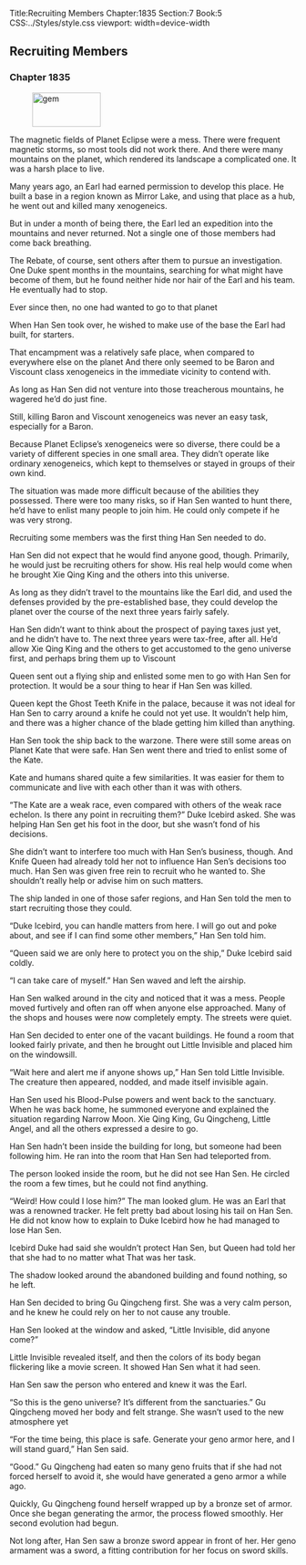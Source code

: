 Title:Recruiting Members 
Chapter:1835 
Section:7 
Book:5 
CSS:../Styles/style.css 
viewport: width=device-width
  
## Recruiting Members
### Chapter 1835 
<figure>
	<img src="../Images/gem.gif" alt="gem" id="gem" width="120" height="60" />
</figure>
  

  
  The magnetic fields of Planet Eclipse were a mess. There were frequent magnetic storms, so most tools did not work there. And there were many mountains on the planet, which rendered its landscape a complicated one. It was a harsh place to live.

Many years ago, an Earl had earned permission to develop this place. He built a base in a region known as Mirror Lake, and using that place as a hub, he went out and killed many xenogeneics.

But in under a month of being there, the Earl led an expedition into the mountains and never returned. Not a single one of those members had come back breathing.

The Rebate, of course, sent others after them to pursue an investigation. One Duke spent months in the mountains, searching for what might have become of them, but he found neither hide nor hair of the Earl and his team. He eventually had to stop.

Ever since then, no one had wanted to go to that planet

When Han Sen took over, he wished to make use of the base the Earl had built, for starters.

That encampment was a relatively safe place, when compared to everywhere else on the planet And there only seemed to be Baron and Viscount class xenogeneics in the immediate vicinity to contend with.

As long as Han Sen did not venture into those treacherous mountains, he wagered he’d do just fine.

Still, killing Baron and Viscount xenogeneics was never an easy task, especially for a Baron.

Because Planet Eclipse’s xenogeneics were so diverse, there could be a variety of different species in one small area. They didn’t operate like ordinary xenogeneics, which kept to themselves or stayed in groups of their own kind.

The situation was made more difficult because of the abilities they possessed. There were too many risks, so if Han Sen wanted to hunt there, he’d have to enlist many people to join him. He could only compete if he was very strong.

Recruiting some members was the first thing Han Sen needed to do.

Han Sen did not expect that he would find anyone good, though. Primarily, he would just be recruiting others for show. His real help would come when he brought Xie Qing King and the others into this universe.

As long as they didn’t travel to the mountains like the Earl did, and used the defenses provided by the pre-established base, they could develop the planet over the course of the next three years fairly safely.

Han Sen didn’t want to think about the prospect of paying taxes just yet, and he didn’t have to. The next three years were tax-free, after all. He’d allow Xie Qing King and the others to get accustomed to the geno universe first, and perhaps bring them up to Viscount

Queen sent out a flying ship and enlisted some men to go with Han Sen for protection. It would be a sour thing to hear if Han Sen was killed.

Queen kept the Ghost Teeth Knife in the palace, because it was not ideal for Han Sen to carry around a knife he could not yet use. It wouldn’t help him, and there was a higher chance of the blade getting him killed than anything.

Han Sen took the ship back to the warzone. There were still some areas on Planet Kate that were safe. Han Sen went there and tried to enlist some of the Kate.

Kate and humans shared quite a few similarities. It was easier for them to communicate and live with each other than it was with others.

“The Kate are a weak race, even compared with others of the weak race echelon. Is there any point in recruiting them?” Duke Icebird asked. She was helping Han Sen get his foot in the door, but she wasn’t fond of his decisions.

She didn’t want to interfere too much with Han Sen’s business, though. And Knife Queen had already told her not to influence Han Sen’s decisions too much. Han Sen was given free rein to recruit who he wanted to. She shouldn’t really help or advise him on such matters.

The ship landed in one of those safer regions, and Han Sen told the men to start recruiting those they could.

“Duke Icebird, you can handle matters from here. I will go out and poke about, and see if I can find some other members,” Han Sen told him.

“Queen said we are only here to protect you on the ship,” Duke Icebird said coldly.

“I can take care of myself.” Han Sen waved and left the airship.

Han Sen walked around in the city and noticed that it was a mess. People moved furtively and often ran off when anyone else approached. Many of the shops and houses were now completely empty. The streets were quiet.

Han Sen decided to enter one of the vacant buildings. He found a room that looked fairly private, and then he brought out Little Invisible and placed him on the windowsill.

“Wait here and alert me if anyone shows up,” Han Sen told Little Invisible. The creature then appeared, nodded, and made itself invisible again.

Han Sen used his Blood-Pulse powers and went back to the sanctuary. When he was back home, he summoned everyone and explained the situation regarding Narrow Moon. Xie Qing King, Gu Qingcheng, Little Angel, and all the others expressed a desire to go.

Han Sen hadn’t been inside the building for long, but someone had been following him. He ran into the room that Han Sen had teleported from.

The person looked inside the room, but he did not see Han Sen. He circled the room a few times, but he could not find anything.

“Weird! How could I lose him?” The man looked glum. He was an Earl that was a renowned tracker. He felt pretty bad about losing his tail on Han Sen. He did not know how to explain to Duke Icebird how he had managed to lose Han Sen.

Icebird Duke had said she wouldn’t protect Han Sen, but Queen had told her that she had to no matter what That was her task.

The shadow looked around the abandoned building and found nothing, so he left.

Han Sen decided to bring Gu Qingcheng first. She was a very calm person, and he knew he could rely on her to not cause any trouble.

Han Sen looked at the window and asked, “Little Invisible, did anyone come?”

Little Invisible revealed itself, and then the colors of its body began flickering like a movie screen. It showed Han Sen what it had seen.

Han Sen saw the person who entered and knew it was the Earl.

“So this is the geno universe? It’s different from the sanctuaries.” Gu Qingcheng moved her body and felt strange. She wasn’t used to the new atmosphere yet

“For the time being, this place is safe. Generate your geno armor here, and I will stand guard,” Han Sen said.

“Good.” Gu Qingcheng had eaten so many geno fruits that if she had not forced herself to avoid it, she would have generated a geno armor a while ago.

Quickly, Gu Qingcheng found herself wrapped up by a bronze set of armor. Once she began generating the armor, the process flowed smoothly. Her second evolution had begun.

Not long after, Han Sen saw a bronze sword appear in front of her. Her geno armament was a sword, a fitting contribution for her focus on sword skills.
